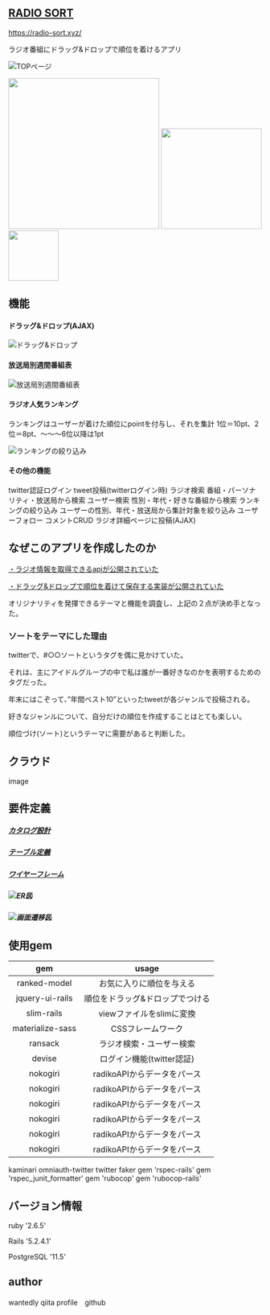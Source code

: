 ## [RADIO SORT](https://radio-sort.xyz/)
https://radio-sort.xyz/

ラジオ番組にドラッグ&ドロップで順位を着けるアプリ

![TOPページ](https://user-images.githubusercontent.com/53632056/83470951-63016a00-a4be-11ea-815a-b713d1145a36.png)

<img src="https://user-images.githubusercontent.com/53632056/83470951-63016a00-a4be-11ea-815a-b713d1145a36.png" width="300x300">
<img src="https://user-images.githubusercontent.com/53632056/83470951-63016a00-a4be-11ea-815a-b713d1145a36.png" width="200x200">
<img src="https://user-images.githubusercontent.com/53632056/83470951-63016a00-a4be-11ea-815a-b713d1145a36.png" width="100x100">


## 機能
#### ドラッグ&ドロップ(AJAX)
![ドラッグ&ドロップ](https://user-images.githubusercontent.com/53632056/83470954-639a0080-a4be-11ea-9ab7-ca54cae263c0.gif)
#### 放送局別週間番組表
![放送局別週間番組表](https://user-images.githubusercontent.com/53632056/83470947-6137a680-a4be-11ea-9290-b50d57db6079.png)
#### ラジオ人気ランキング
ランキングはユーザーが着けた順位にpointを付与し、それを集計
1位＝10pt、2位＝8pt、〜〜〜6位以降は1pt

![ランキングの絞り込み](https://user-images.githubusercontent.com/53632056/83470938-5d0b8900-a4be-11ea-8495-1df7e60e7ded.png)

#### その他の機能
twitter認証ログイン
tweet投稿(twitterログイン時)
ラジオ検索	番組・パーソナリティ・放送局から検索
ユーザー検索	性別・年代・好きな番組から検索
ランキングの絞り込み ユーザーの性別、年代・放送局から集計対象を絞り込み
ユーザーフォロー
コメントCRUD ラジオ詳細ページに投稿(AJAX)

## なぜこのアプリを作成したのか
[・ラジオ情報を取得できるapiが公開されていた](https://ststarfield.blog.fc2.com/blog-entry-150.html)

[・ドラッグ&ドロップで順位を着けて保存する実装が公開されていた](https://qiita.com/jnchito/items/391fb16d3f69fda9bdae)

オリジナリティを発揮できるテーマと機能を調査し、上記の２点が決め手となった。

### ソートをテーマにした理由
twitterで、#○○ソートというタグを偶に見かけていた。

それは、主にアイドルグループの中で私は誰が一番好きなのかを表明するためのタグだった。

年末にはこぞって、”年間ベスト10”といったtweetが各ジャンルで投稿される。

好きなジャンルについて、自分だけの順位を作成することはとても楽しい。

順位づけ(ソート)というテーマに需要があると判断した。

## クラウド
image

## 要件定義
##### [カタログ設計](https://drive.google.com/file/d/18su-bFDk2lm78DGGrAocKHfuGbI8KyJw/view)
##### [テーブル定義](https://drive.google.com/open?id=14TFr-lGAmlESY14Kn3y8R-7Zqiitp3eo)
##### [ワイヤーフレーム](https://drive.google.com/open?id=1g-u-8UI5Wyv6E817qPA5uoZZWSi0TY0j)
##### ![ER図](https://user-images.githubusercontent.com/53632056/72213365-42496f80-3531-11ea-8d37-742a78e9961d.png) 
##### ![画面遷移図](https://user-images.githubusercontent.com/53632056/76596050-91674d00-6540-11ea-9e0c-0d6e77469a85.png)

## 使用gem
| gem | usage |
|:---:|:---:|
|ranked-model |お気に入りに順位を与える |
|jquery-ui-rails |順位をドラッグ&ドロップでつける |
|slim-rails |viewファイルをslimに変換 |
|materialize-sass |CSSフレームワーク |
|ransack |ラジオ検索・ユーザー検索 |
|devise |ログイン機能(twitter認証) |
|nokogiri |radikoAPIからデータをパース |
|nokogiri |radikoAPIからデータをパース |
|nokogiri |radikoAPIからデータをパース |
|nokogiri |radikoAPIからデータをパース |
|nokogiri |radikoAPIからデータをパース |
|nokogiri |radikoAPIからデータをパース |
kaminari
omniauth-twitter
twitter
faker
gem 'rspec-rails'
  gem 'rspec_junit_formatter'
  gem 'rubocop'
  gem 'rubocop-rails'
  
## バージョン情報
ruby '2.6.5'

Rails '5.2.4.1'

PostgreSQL '11.5'

## author
wantedly
qiita
profile　github
